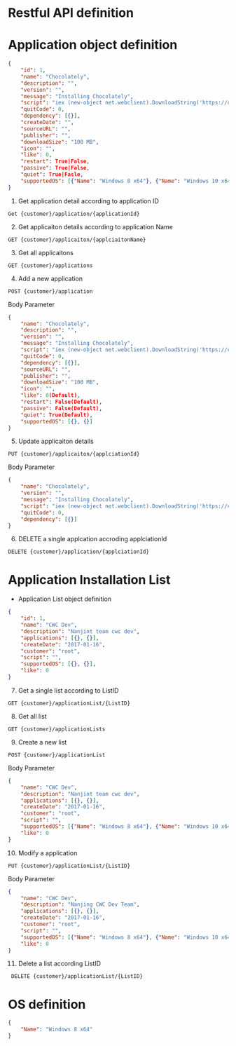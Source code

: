 # Restful API definition

# Application object definition

```json
{
    "id": 1,
    "name": "Chocolately",
    "description": "",
    "version": "",
    "message": "Installing Chocolately",
    "script": "iex (new-object net.webclient).DownloadString('https://chocolatey.org/install.ps1')",
    "quitCode": 0,
    "dependency": [{}],
    "createDate": "",
    "sourceURL": "",
    "publisher": "",
    "downloadSize": "100 MB",
    "icon": "",
    "like": 0,
    "restart": True|False,
    "passive": True|False,
    "quiet": True|Fasle,
    "supportedOS": [{"Name": "Windows 8 x64"}, {"Name": "Windows 10 x64"}]
}
```

1. Get application detail according to application ID

```text
Get {customer}/application/{applicationId}
```
2. Get applicaiton details according to application Name

```text
GET {customer}/applicaiton/{applciaitonName}
```

3. Get all applicaitons

```text
GET {customer}/applications
```

4. Add a new application

```text
POST {customer}/application
```

Body Parameter

```json
{
    "name": "Chocolately",
    "description": "",
    "version": "",
    "message": "Installing Chocolately",
    "script": "iex (new-object net.webclient).DownloadString('https://chocolatey.org/install.ps1')",
    "quitCode": 0,
    "dependency": [{}],
    "sourceURL": "",
    "publisher": "",
    "downloadSize": "100 MB",
    "icon": "",
    "like": 0(Default),
    "restart": False(Default),
    "passive": False(Default),
    "quiet": True(Default),
    "supportedOS": [{}, {}]
}
```

5. Update applicaiton details

```text
PUT {customer}/applicaiton/{applciationId}
```

Body Parameter

```json
{
    "name": "Chocolately",
    "version": "",
    "message": "Installing Chocolately",
    "script": "iex (new-object net.webclient).DownloadString('https://chocolatey.org/install.ps1')",
    "quitCode": 0,
    "dependency": [{}]
}
```

6. DELETE a single applcation accroding applciationId

```text
DELETE {customer}/application/{applciationId}
```

# Application Installation List

* Application List object definition

```json
{
    "id": 1,
    "name": "CWC Dev",
    "description": "Nanjint team cwc dev",
    "applications": [{}, {}],
    "createDate": "2017-01-16",
    "customer": "root",
    "script": "",
    "supportedOS": [{}, {}],
    "like": 0
}
```

7. Get a single list according to ListID

```text 
GET {customer}/applicationList/{ListID}
```

8. Get all list  

```text
GET {customer}/applicationLists
```

9. Create a new list 

```text
POST {customer}/applicationList
```

Body Parameter

```json
{
    "name": "CWC Dev",
    "description": "Nanjint team cwc dev",
    "applications": [{}, {}],
    "createDate": "2017-01-16",
    "customer": "root",
    "script": "",
    "supportedOS": [{"Name": "Windows 8 x64"}, {"Name": "Windows 10 x64"}],
    "like": 0
}
```

10. Modify a application 

```text
PUT {customer}/applicationList/{ListID}
```

Body Parameter

```json
{
    "name": "CWC Dev",
    "description": "Nanjing CWC Dev Team",
    "applications": [{}, {}],
    "createDate": "2017-01-16",
    "customer": "root",
    "script": "",
    "supportedOS": [{"Name": "Windows 8 x64"}, {"Name": "Windows 10 x64"}],
    "like": 0
}
```

11. Delete a list according ListID
```text
 DELETE {customer}/applicationList/{ListID}
```
# OS definition

```json
{
    "Name": "Windows 8 x64"
}
```
